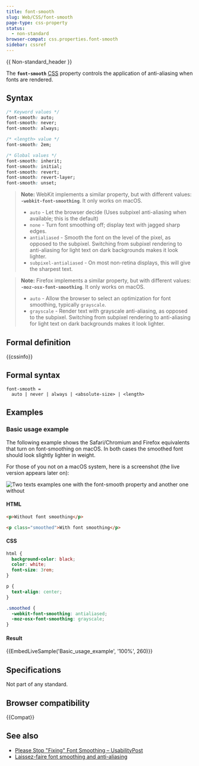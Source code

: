 ```yaml
---
title: font-smooth
slug: Web/CSS/font-smooth
page-type: css-property
status:
  - non-standard
browser-compat: css.properties.font-smooth
sidebar: cssref
---
```

 {{ Non-standard_header }}

The **`font-smooth`** [CSS](/en-US/docs/Web/CSS) property controls the application of anti-aliasing when fonts are rendered.

## Syntax

```css
/* Keyword values */
font-smooth: auto;
font-smooth: never;
font-smooth: always;

/* <length> value */
font-smooth: 2em;

/* Global values */
font-smooth: inherit;
font-smooth: initial;
font-smooth: revert;
font-smooth: revert-layer;
font-smooth: unset;
```

> **Note:** WebKit implements a similar property, but with different values: **`-webkit-font-smoothing`**. It only works on macOS.
>
> - `auto` - Let the browser decide (Uses subpixel anti-aliasing when available; this is the default)
> - `none` - Turn font smoothing off; display text with jagged sharp edges.
> - `antialiased` - Smooth the font on the level of the pixel, as opposed to the subpixel. Switching from subpixel rendering to anti-aliasing for light text on dark backgrounds makes it look lighter.
> - `subpixel-antialiased` - On most non-retina displays, this will give the sharpest text.

> **Note:** Firefox implements a similar property, but with different values: **`-moz-osx-font-smoothing`**. It only works on macOS.
>
> - `auto` - Allow the browser to select an optimization for font smoothing, typically `grayscale`.
> - `grayscale` - Render text with grayscale anti-aliasing, as opposed to the subpixel. Switching from subpixel rendering to anti-aliasing for light text on dark backgrounds makes it look lighter.

## Formal definition

{{cssinfo}}

## Formal syntax

```plain
font-smooth =
  auto | never | always | <absolute-size> | <length>
```

## Examples

### Basic usage example

The following example shows the Safari/Chromium and Firefox equivalents that turn on font-smoothing on macOS. In both cases the smoothed font should look slightly lighter in weight.

For those of you not on a macOS system, here is a screenshot (the live version appears later on):

![Two texts examples one with the font-smooth property and another one without](smoothing.png)

#### HTML

```html
<p>Without font smoothing</p>

<p class="smoothed">With font smoothing</p>
```

#### CSS

```css
html {
  background-color: black;
  color: white;
  font-size: 3rem;
}

p {
  text-align: center;
}

.smoothed {
  -webkit-font-smoothing: antialiased;
  -moz-osx-font-smoothing: grayscale;
}
```

#### Result

{{EmbedLiveSample('Basic_usage_example', '100%', 260)}}

## Specifications

Not part of any standard.

## Browser compatibility

{{Compat}}

## See also

- [Please Stop "Fixing" Font Smoothing – UsabilityPost](https://usabilitypost.com/2012/11/05/stop-fixing-font-smoothing/)
- [Laissez-faire font smoothing and anti-aliasing](https://www.zachleat.com/web/font-smooth/)
